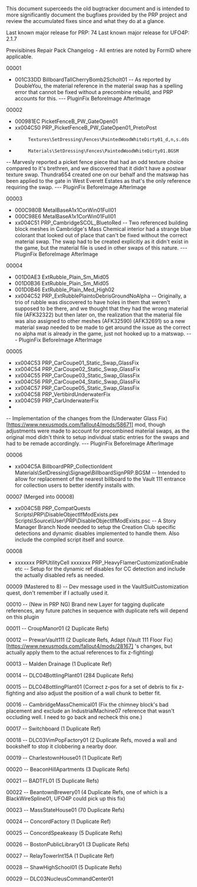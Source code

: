 This document superceeds the old bugtracker document and is intended to more significantly document the bugfixes provided by the PRP project and review the accumulated fixes since and what they do at a glance.

Last known major release for PRP: 74
Last known major release for UFO4P: 2.1.7

Previsibines Repair Pack Changelog - All entries are noted by FormID where applicable.

00001
- 001C33DD BillboardTallCherryBomb2Scholt01
-- As reported by DoubleYou, the material reference in the material swap has a spelling error that cannot be fixed without a precombine rebuild, and PRP accounts for this.
--- PluginFix BeforeImage AfterImage

00002
- 000981EC PicketFenceB_PW_GateOpen01
- xx004C50 PRP_PicketFenceB_PW_GateOpen01_PretoPost
-          Textures\SetDressing\Fences\PaintedWoodWhiteDirty01_d,n,s.dds
-    	   Materials\SetDressing\Fences\PaintedWoodWhiteDirty01.BGSM
-- Marvesly reported a picket fence piece that had an odd texture choice compared to it's brethren, and we discovered that it didn't have a postwar texture swap. Thundra654 created one on our behalf and the matswap has been applied to the gate in West Everett Estates as that's the only reference requiring the swap.
--- PluginFix BeforeImage AfterImage

00003
- 000C980B MetalBaseA1x1CorWin01Full01
- 000C98E6 MetalBaseA1x1CorWin01Full01
- xx004C51 PRP_CambridgeSCOL_BluetoRed
-- Two referenced building block meshes in Cambridge's Mass Chemical interior had a strange blue colorant that looked out of place that can't be fixed without the correct material swap. The swap had to be created explicitly as it didn't exist in the game, but the material file is used in other swaps of this nature.
--- PluginFix BeforeImage AfterImage

00004
- 001D0AE3 ExtRubble_Plain_Sm_Mid05
- 001D0B36 ExtRubble_Plain_Sm_Mid05
- 001D0B46 ExtRubble_Plain_Med_High02
- xx004C52 PRP_ExtRubblePlaintoDebrisGroundNoAlpha
-- Originally, a trio of rubble was discovered to have holes in them that weren't supposed to be there, and we thought that they had the wrong material file (AFK32322) but then later on, the realization that the material file was also assigned to other meshes (AFK32590) (AFK32691) so a new material swap needed to be made to get around the issue as the correct no alpha mat is already in the game, just not hooked up to a matswap.
--- PluginFix BeforeImage AfterImage

00005 
- xx004C53 PRP_CarCoupe01_Static_Swap_GlassFix
- xx004C54 PRP_CarCoupe02_Static_Swap_GlassFix
- xx004C55 PRP_CarCoupe03_Static_Swap_GlassFix
- xx004C56 PRP_CarCoupe04_Static_Swap_GlassFix
- xx004C57 PRP_CarCoupe05_Static_Swap_GlassFix
- xx004C58 PRP_VertibirdUnderwaterFix
- xx004C59 PRP_CarUnderwaterFix
- 
-- Implementation of the changes from the (Underwater Glass Fix)[https://www.nexusmods.com/fallout4/mods/58671] mod, though adjustments were made to account for precombined material swaps, as the original mod didn't think to setup individual static entries for the swaps and had to be remade accordingly.
--- PluginFix BeforeImage AfterImage

00006
- xx004C5A BillboardPRP_CollectionIdent
           Materials\SetDressing\Signage\BillboardSignPRP.BGSM
-- Intended to allow for replacement of the nearest billboard to the Vault 111 entrance for collection users to better identify installs with.

00007 (Merged into 00008)
- xx004C5B PRP_CompatQuests
           Scripts\PRP\DisableObjectIfModExists.pex
		   Scripts\Source\User\PRP\DisableObjectIfModExists.psc
-- A Story Manager Branch Node needed to setup the Creation Club specific detections and dynamic disables implemented to handle them. Also include the compiled script itself and source.

00008
- xxxxxxx PRPUtilityCell
  xxxxxxx PRP_HeavyFlamerCustomizationEnable etc
-- Setup for the dynamic ref disables for CC detection and include the actually disabled refs as needed.

00009 (Mastered to 8)
-- Dev message used in the VaultSuitCustomization quest, don't remember if I actually used it.

00010
-- (New in PRP NG) Brand new Layer for tagging duplicate references, any future patches in sequence with duplicate refs will depend on this plugin

00011
-- CroupManor01 (2 Duplicate Refs)

00012
-- PrewarVault111 (2 Duplicate Refs, Adapt (Vault 111 Floor Fix)[https://www.nexusmods.com/fallout4/mods/28167] 's changes, but actually apply them to the actual references to fix z-fighting)

00013
-- Malden Drainage (1 Duplicate Ref)

00014
-- DLC04BottlingPlant01 (284 Duplicate Refs)

00015
-- DLC04BottlingPlant01 (Correct z-pos for a set of debris to fix z-fighting and also adjust the position of a wall chunk to better fit.

00016
-- CambridgeMassChemical01 (Fix the chimney block's bad placement and exclude an IndustrialMachine07 reference that wasn't occluding well. I need to go back and recheck this one.)

00017
-- Switchboard (1 Duplicate Ref)

00018
-- DLC03VimPopFactory01 (2 Duplicate Refs, moved a wall and bookshelf to stop it clobbering a nearby door.

00019
-- CharlestownHouse01 (1 Duplicate Ref)

00020
-- BeaconHillApartments (3 Duplicate Refs)

00021
-- BADTFL01 (5 Duplicate Refs)

00022
-- BeantownBrewery01 (4 Duplicate Refs, one of which is a BlackWireSpline01, UFO4P could pick up this fix)

00023
-- MassStateHouse01 (70 Duplicate Refs)

00024
-- ConcordFactory (1 Duplicate Ref)

00025
-- ConcordSpeakeasy (5 Duplicate Refs)

00026
-- BostonPublicLibrary01 (3 Duplicate Refs)

00027
-- RelayTowerInt15A (1 Duplicate Ref)

00028
-- ShawHighSchool01 (5 Duplicate Refs)

00029
-- DLC03NucleusCommandCenter01 